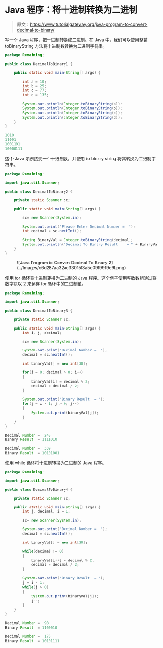 # Java 程序：将十进制转换为二进制

> 原文：<https://www.tutorialgateway.org/java-program-to-convert-decimal-to-binary/>

写一个 Java 程序，把十进制转换成二进制。在 Java 中，我们可以使用整数 toBinaryString 方法将十进制数转换为二进制字符串。

```java
package Remaining;

public class DecimalToBinary1 {

	public static void main(String[] args) {

		int a = 10;
		int b = 25;
		int c = 77;
		int d = 135;

		System.out.println(Integer.toBinaryString(a));
		System.out.println(Integer.toBinaryString(b));
		System.out.println(Integer.toBinaryString(c));
		System.out.println(Integer.toBinaryString(d));
	}
}
```

```java
1010
11001
1001101
10000111
```

这个 Java 示例接受一个十进制数，并使用 to binary string 将其转换为二进制字符串。

```java
package Remaining;

import java.util.Scanner;

public class DecimalToBinary2 {

	private static Scanner sc;

	public static void main(String[] args) {

		sc= new Scanner(System.in);

		System.out.print("Please Enter Decimal Number =  ");
		int decimal = sc.nextInt();

		String BinaryVal = Integer.toBinaryString(decimal);
		System.out.println("Decimal To Binary Result    = " + BinaryVal);
	}
}
```

<figure class="wp-block-image size-large">![Java Program to Convert Decimal To Binary 2](../Images/c6d287aa32ac33015f3a5c09199f9e9f.png)</figure>

使用 for 循环将十进制转换为二进制的 Java 程序。这个[例子](https://www.tutorialgateway.org/learn-java-programs/)使用整数数组通过将数字除以 2 来保存 for 循环中的二进制值。

```java
package Remaining;

import java.util.Scanner;

public class DecimalToBinary3 {

	private static Scanner sc;

	public static void main(String[] args) {
		int i, j, decimal;

		sc= new Scanner(System.in);

		System.out.print("Decimal Number =  ");
		decimal = sc.nextInt();

		int binaryVal[] = new int[30];

		for(i = 0; decimal > 0; i++)
		{
			binaryVal[i] = decimal % 2;
			decimal = decimal / 2;
		}

		System.out.print("Binary Result  = ");
		for(j = i - 1; j > 0; j--)
		{
			System.out.print(binaryVal[j]);
		}
	}
}
```

```java
Decimal Number =  245
Binary Result  = 1111010

Decimal Number =  339
Binary Result  = 10101001
```

使用 while 循环将十进制转换为二进制的 Java 程序。

```java
package Remaining;

import java.util.Scanner;

public class DecimalToBinary4 {

	private static Scanner sc;

	public static void main(String[] args) {
		int j, decimal, i = 1;

		sc= new Scanner(System.in);

		System.out.print("Decimal Number =  ");
		decimal = sc.nextInt();

		int binaryVal[] = new int[30];

		while(decimal != 0)
		{
			binaryVal[i++] = decimal % 2;
			decimal = decimal / 2;
		}

		System.out.print("Binary Result  = ");
		j = i - 1;
		while(j > 0)
		{
			System.out.print(binaryVal[j]);
			j--;
		}
	}
}
```

```java
Decimal Number =  98
Binary Result  = 1100010

Decimal Number =  175
Binary Result  = 10101111
```
